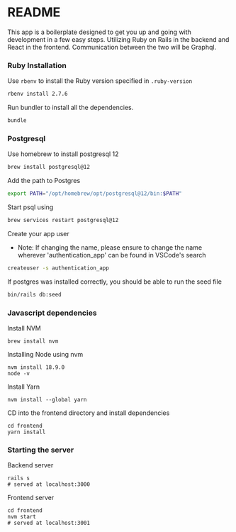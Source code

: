 # README

This app is a boilerplate designed to get you up and going with development in a few easy steps.
Utilizing Ruby on Rails in the backend and React in the frontend.
Communication between the two will be Graphql.

### Ruby Installation
Use `rbenv` to install the Ruby version specified in `.ruby-version`

```sh
rbenv install 2.7.6
```

Run bundler to install all the dependencies.
```sh
bundle
```

### Postgresql
Use homebrew to install postgresql 12
```sh
brew install postgresql@12
```
Add the path to Postgres
```sh
export PATH="/opt/homebrew/opt/postgresql@12/bin:$PATH"
```
Start psql using
```sh
brew services restart postgresql@12
```
Create your app user
* Note: If changing the name, please ensure to change the name wherever 'authentication_app' can be found in VSCode's search
```sh
createuser -s authentication_app
```
If postgres was installed correctly, you should be able to run the seed file
```sh
bin/rails db:seed
```

### Javascript dependencies
Install NVM
```shell
brew install nvm
```
Installing Node using nvm
```shell
nvm install 18.9.0
node -v
```
Install Yarn
```shell
nvm install --global yarn
```
CD into the frontend directory and install dependencies
```shell
cd frontend
yarn install
```

### Starting the server
Backend server
```shell
rails s
# served at localhost:3000
```
Frontend server
```shell
cd frontend
nvm start
# served at localhost:3001
```
